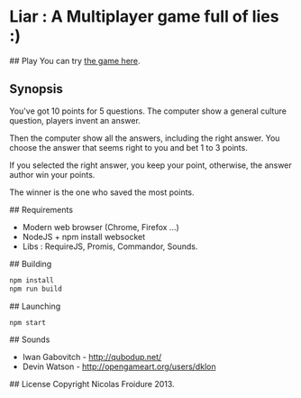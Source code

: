 # Liar : A Multiplayer game full of lies :)

## Play
You can try [the game here](http://liar.insertafter.com/index.html).

## Synopsis
You've got 10 points for 5 questions. The computer show a general culture question, players invent an answer.

Then the computer show all the answers, including the right answer. You choose the answer that seems right to you and bet 1 to 3 points.

If you selected the right answer, you keep your point, otherwise, the answer author win your points.

The winner is the one who saved the most points.

## Requirements
* Modern web browser (Chrome, Firefox ...)
* NodeJS + npm install websocket
* Libs : RequireJS, Promis, Commandor, Sounds.

## Building
```bash
npm install
npm run build
```

## Launching
```bash
npm start
```

## Sounds
* Iwan Gabovitch - http://qubodup.net/
* Devin Watson - http://opengameart.org/users/dklon

## License
Copyright Nicolas Froidure 2013.
